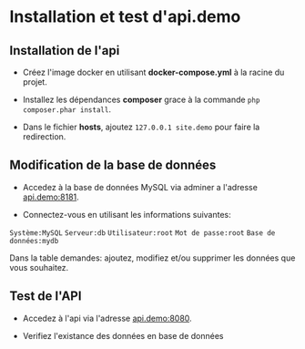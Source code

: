 # Installation et test d'api.demo

## Installation de l'api

- Créez l'image docker en utilisant **docker-compose.yml** à la racine du projet.

- Installez les dépendances **composer** grace à la commande `php composer.phar install`.

- Dans le fichier **hosts**, ajoutez `127.0.0.1 site.demo` pour faire la redirection.

## Modification de la base de données

- Accedez à la base de données MySQL via adminer a l'adresse [api.demo:8181](http://api.demo:8181).

- Connectez-vous en utilisant les informations suivantes:

`Système:MySQL`
`Serveur:db`
`Utilisateur:root`
`Mot de passe:root`
`Base de données:mydb`

Dans la table demandes: ajoutez, modifiez et/ou supprimer les données que vous souhaitez.

## Test de l'API

- Accedez à l'api via l'adresse [api.demo:8080](http://api.demo:8080).

- Verifiez l'existance des données en base de données